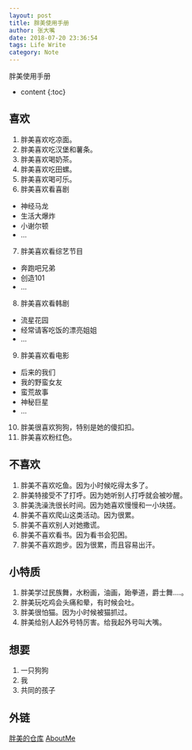 ```yaml
---
layout: post 
title: 胖美使用手册
author: 张大嘴
date: 2018-07-20 23:36:54
tags: Life Write
category: Note
---
```

胖美使用手册

* content
{:toc}




## 喜欢

1. 胖美喜欢吃凉面。
2. 胖美喜欢吃汉堡和薯条。
3. 胖美喜欢喝奶茶。
4. 胖美喜欢吃田螺。
5. 胖美喜欢喝可乐。
6. 胖美喜欢看喜剧
  + 神经马龙
  + 生活大爆炸
  + 小谢尔顿
  + ...
7. 胖美喜欢看综艺节目
  + 奔跑吧兄弟
  + 创造101
  + ...
8. 胖美喜欢看韩剧
  + 流星花园
  + 经常请客吃饭的漂亮姐姐
  + ...
9. 胖美喜欢看电影
  + 后来的我们
  + 我的野蛮女友
  + 蛮荒故事
  + 神秘巨星
  + ...
10. 胖美很喜欢狗狗，特别是她的傻扣扣。
11. 胖美喜欢粉红色。

## 不喜欢

1. 胖美不喜欢吃鱼。因为小时候吃得太多了。
2. 胖美特接受不了打呼。因为她听别人打呼就会被吵醒。
3. 胖美洗澡洗很长时间。因为她喜欢慢慢和一小块搓。
4. 胖美不喜欢爬山这类活动。因为很累。
5. 胖美不喜欢别人对她撒谎。
6. 胖美不喜欢看书。因为看书会犯困。
7. 胖美不喜欢跑步。因为很累，而且容易出汗。

## 小特质

1. 胖美学过民族舞，水粉画，油画，跆拳道，爵士舞....。
2. 胖美玩吃鸡会头痛和晕，有时候会吐。
3. 胖美很怕猫。因为小时候被猫抓过。
4. 胖美给别人起外号特厉害。给我起外号叫大嘴。

## 想要

1. 一只狗狗
2. 我
3. 共同的孩子

## 外链

[胖美的仓库](https://github.com/scric/AnnaAN)
[AboutMe](http://www.prologu.com/about/)


